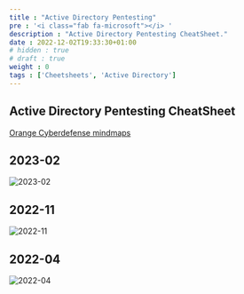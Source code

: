 ```yaml
---
title : "Active Directory Pentesting"
pre : '<i class="fab fa-microsoft"></i> '
description : "Active Directory Pentesting CheatSheet."
date : 2022-12-02T19:33:30+01:00
# hidden : true
# draft : true
weight : 0
tags : ['Cheetsheets', 'Active Directory']
---
```


## Active Directory Pentesting CheatSheet

[Orange Cyberdefense mindmaps](https://github.com/Orange-Cyberdefense/ocd-mindmaps)

## 2023-02

![2023-02](images/pentest_ad_dark_2023_02.svg)

## 2022-11

![2022-11](images/pentest_ad_dark_2022_11.svg)

## 2022-04

![2022-04](images/pentest_ad_dark_2022_04.svg)
